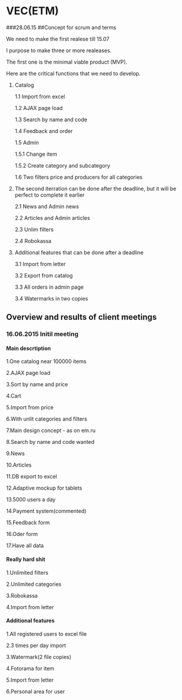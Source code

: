 # VEC(ETM)

###28.06.15
##Concept for scrum and terms

We need to make the first realese till 15.07

I purpose to make three or more realeases. 

The first one is the minimal viable product (MVP). 

Here are the critical functions that we need to develop.

1. Catalog

	
	1.1 Import from excel
	
	1.2 AJAX page load
	
	1.3 Search by name and code
	
	1.4 Feedback and order
	
	1.5 Admin 
		
	 1.5.1 Change item
	 
	 1.5.2 Create category and subcategory
	 
	1.6 Two filters price and producers for all 	categories
	
2. The second iterration can be done after the deadline, but it will be perfect to complete it earlier

	2.1 News and Admin news
	
	2.2 Articles and Admin articles
	
	2.3 Unlim filters
	
	2.4 Robokassa
	
3. Additional features that can be done after a deadline

	3.1 Import from letter
	
	3.2 Export from catalog
	
	3.3 All orders in admin page
	
	3.4 Watermarks in two copies

## Overview and results of client meetings

### 16.06.2015 Initil meeting

#### Main descrtiption
1.One catalog near 100000 items

2.AJAX page load

3.Sort by name and price

4.Cart

5.Import from price

6.With unlit categories and filters

7.Main design concept - as on em.ru

8.Search by name and code wanted

9.News

10.Articles

11.DB export to excel 

12.Adaptive mockup for tablets

13.5000 users a day

14.Payment system(commented)

15.Feedback form

16.Oder form

17.Have all data


#### Really hard shit
1.Unlimited filters

2.Unlimited categories

3.Robokassa

4.Import from letter


#### Additional features
1.All registered users to excel file

2.3 times per day import

3.Watermark(2 file copies)

4.Fotorama for item

5.Import from letter

6.Personal area for user








